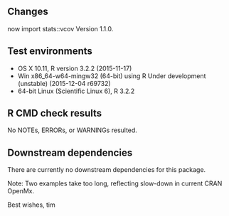 ## Changes
now import stats::vcov
Version 1.1.0.

## Test environments
* OS X 10.11, R version 3.2.2 (2015-11-17)
* Win x86_64-w64-mingw32 (64-bit) using R Under development (unstable) (2015-12-04 r69732)
* 64-bit Linux (Scientific Linux 6), R 3.2.2

## R CMD check results

No NOTEs, ERRORs, or WARNINGs resulted.
 
## Downstream dependencies

There are currently no downstream dependencies for this package.

Note: Two examples take too long, reflecting slow-down in current CRAN OpenMx.

Best wishes, tim